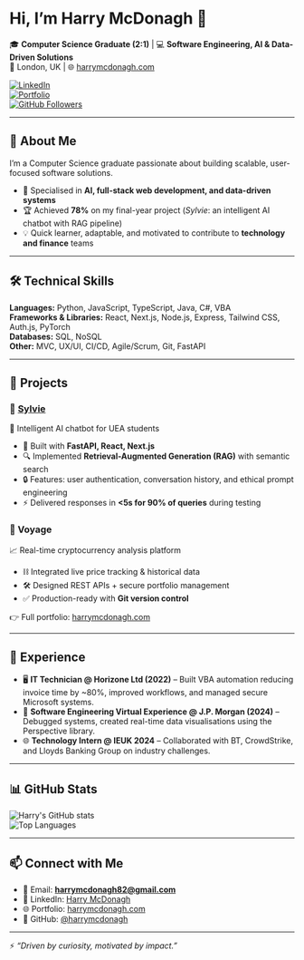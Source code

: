 # Hi, I’m Harry McDonagh 👋  

🎓 **Computer Science Graduate (2:1)** | 💻 **Software Engineering, AI & Data-Driven Solutions**  
📍 London, UK | 🌐 [harrymcdonagh.com](https://harrymcdonagh.com)  

[![LinkedIn](https://img.shields.io/badge/LinkedIn-blue?logo=linkedin&logoColor=white)](https://linkedin.com/in/harry-mcdonagh)  
[![Portfolio](https://img.shields.io/badge/Portfolio-harrymcdonagh.com-ff69b4?logo=firefox&logoColor=white)](https://harrymcdonagh.com)  
[![GitHub Followers](https://img.shields.io/github/followers/harrymcdonagh?label=Follow&style=social)](https://github.com/harrymcdonagh)  

---

## 🚀 About Me  
I’m a Computer Science graduate passionate about building scalable, user-focused software solutions.  
- 🧠 Specialised in **AI, full-stack web development, and data-driven systems**  
- 🏆 Achieved **78%** on my final-year project (*Sylvie*: an intelligent AI chatbot with RAG pipeline)  
- 💡 Quick learner, adaptable, and motivated to contribute to **technology and finance** teams  

---

## 🛠️ Technical Skills  

**Languages:** Python, JavaScript, TypeScript, Java, C#, VBA  
**Frameworks & Libraries:** React, Next.js, Node.js, Express, Tailwind CSS, Auth.js, PyTorch  
**Databases:** SQL, NoSQL  
**Other:** MVC, UX/UI, CI/CD, Agile/Scrum, Git, FastAPI  

---

## 📌 Projects  

### 🔹 [Sylvie](https://harrymcdonagh.com)  
💬 Intelligent AI chatbot for UEA students  
- 🚀 Built with **FastAPI, React, Next.js**  
- 🔍 Implemented **Retrieval-Augmented Generation (RAG)** with semantic search  
- 🔒 Features: user authentication, conversation history, and ethical prompt engineering  
- ⚡ Delivered responses in **<5s for 90% of queries** during testing  

### 🔹 Voyage  
📈 Real-time cryptocurrency analysis platform  
- ⛓️ Integrated live price tracking & historical data  
- 🛠️ Designed REST APIs + secure portfolio management  
- ✅ Production-ready with **Git version control**  

👉 Full portfolio: [harrymcdonagh.com](https://harrymcdonagh.com)  

---

## 💼 Experience  

- 🖥️ **IT Technician @ Horizone Ltd (2022)** – Built VBA automation reducing invoice time by ~80%, improved workflows, and managed secure Microsoft systems.  
- 🏦 **Software Engineering Virtual Experience @ J.P. Morgan (2024)** – Debugged systems, created real-time data visualisations using the Perspective library.  
- 🌐 **Technology Intern @ IEUK 2024** – Collaborated with BT, CrowdStrike, and Lloyds Banking Group on industry challenges.  

---

## 📊 GitHub Stats  

![Harry's GitHub stats](https://github-readme-stats.vercel.app/api?username=harrymcdonagh&show_icons=true&theme=tokyonight)  
![Top Languages](https://github-readme-stats.vercel.app/api/top-langs/?username=harrymcdonagh&layout=compact&theme=tokyonight)  

---

## 📫 Connect with Me  

- 📧 Email: **harrymcdonagh82@gmail.com**  
- 💼 LinkedIn: [Harry McDonagh](https://linkedin.com/in/harry-mcdonagh)  
- 🌐 Portfolio: [harrymcdonagh.com](https://harrymcdonagh.com)  
- 🐙 GitHub: [@harrymcdonagh](https://github.com/harrymcdonagh)  

---

⚡ *“Driven by curiosity, motivated by impact.”*  
